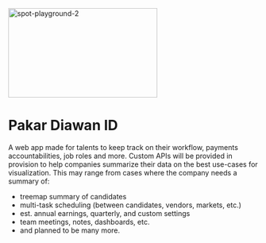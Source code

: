 <img src="https://i.ibb.co.com/C763Nvx/pepe-stonked.jpg" alt="spot-playground-2" border="0" width="300px" height="180px" />

# Pakar Diawan ID
A web app made for talents to keep track on their workflow, payments accountabilities, job roles and more. Custom APIs will be provided in provision to help companies summarize their data on the best use-cases for visualization. This may range from cases where the company needs a summary of:

- treemap summary of candidates
- multi-task scheduling (between candidates, vendors, markets, etc.)
- est. annual earnings, quarterly, and custom settings
- team meetings, notes, dashboards, etc.
- and planned to be many more.
